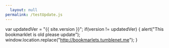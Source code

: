 ```yaml
---
  layout: null
permalink: /testUpdate.js
---
```

var updatedVer = "{{ site.version }}";
if(version != updatedVer) {
alert("This bookmarklet is old please update");
  window.location.replace("http://bookmarlets.tumblenet.me");
}
